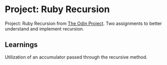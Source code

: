 # Project: Ruby Recursion
Project: Ruby Recursion from [The Odin Project](https://www.theodinproject.com/lessons/ruby-recursion). Two assignments to better understand and implement recursion.

## Learnings
Utilization of an accumulator passed through the recursive method.

